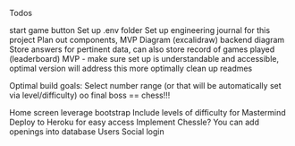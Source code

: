Todos

start game button
Set up .env folder
Set up engineering journal for this project
Plan out components, MVP
Diagram (excalidraw) backend diagram
Store answers for pertinent data, can also store record of games played (leaderboard)
MVP - make sure set up is understandable and accessible, optimal version will address this more optimally
clean up readmes


Optimal build goals:
Select number range (or that will be automatically set via level/difficulty)
oo final boss == chess!!!

Home screen
leverage bootstrap
Include levels of difficulty for Mastermind
Deploy to Heroku for easy access
Implement Chessle? You can add openings into database
Users
Social login
